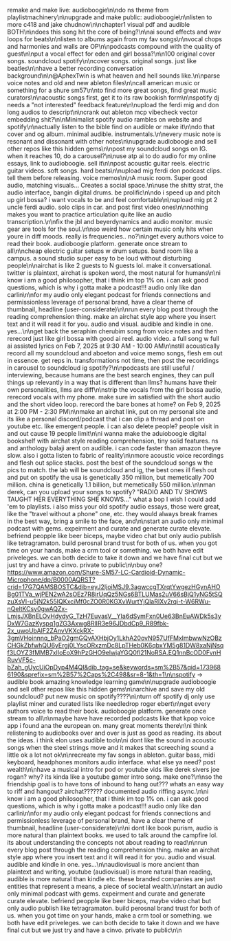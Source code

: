remake and make live: audioboogie\n\ndo ns theme from playlistmachinery\n\nupgrade and make public: audioboogie\n\nlisten to more c418 and jake chudnow\n\nchapter1 visual pdf and audible BOTH\n\ndoes this song hit the core of being?\n\nai sound effects and wav loops for beats\n\nlisten to albums again from my fav songs\n\nvocal chops and harmonies and walls are OP\n\npodcasts compound with the quality of guest\n\nput a vocal effect for eden and girl bossa?\n\n100 original cover songs. soundcloud spotify\n\ncover songs. original songs. just like beatles\n\nhave a better recording conversation background\n\n@AphexTwin is what heaven and hell sounds like.\n\nparse voice notes and old and new ableton files\n\ncall american music or something for a shure sm57\n\nto find more great songs, find great music curators\n\nacoustic songs first, get it to its raw bookish form\n\nspotify dj needs a "not interested" feedback feature\n\nupload the ferdi mig and don long audios to descript\n\ncrank out ableton mcp vibecheck vector embedding shit?\n\nMinimalist spotify audio rambles on website and spotify\n\nactually listen to the bible find on audible or make it\n\ndo that cover and og album. minimal audible. instrumentals.\n\nevery music note is resonant and dissonant with other notes\n\nupgrade audioboogie and sell other repos like this hidden gems\n\npost my soundcloud songs on IG. when it reaches 10, do a carousel?\n\nuse atp ai to do audio for my online essays, link to audioboogie. sell it\n\npost acoustic guitar reels. electric guitar videos. soft songs. hard beats\n\nupload mig ferdi don podcast clips. tell them before releasing. voice memos\n\nA music room. Super good audio, matching visuals... Creates a social space.\n\nuse the shitty strat, the audio interface, bangin digital drums. be prolific\n\ndo i speed up and pitch up girl bossa? i want vocals to be and feel comfortable\n\nupload mig pt 2 uncle ferdi audio. solo clips in car. and post first video ones\n\nnothing makes you want to practice articulation quite like an audio transcription.\n\nfix the jbl and beyerdynamics and audio monitor. music gear are tools for the soul.\n\nso weird how certain music only hits when youre in diff moods. really is frequencies.. no?\n\nget every authors voice to read their book. audioboogie platform. generate once stream to all\n\ncheap electric guitar setups w drum setups. band room like a campus. a sound studio super easy to be loud without disturbing people\n\nairchat is like 2 guests to N guests lol. make it conversational. twitter is plaintext, airchat is spoken word, the most natural for humans\n\ni know i am a good philosopher, that i think im top 1% on. i can ask good questions, which is why i gotta make a podcast!!! audio only like dan carlin\n\nfor my audio only elegant podcast for friends connections and permissionless leverage of personal brand, have a clear theme of thumbnail, headline (user-considerate)\n\nrun every blog post through the reading comprehension thing. make an airchat style app where you insert text and it will read it for you. audio and visual. audible and kindle in one. yes...\n\nget back the seraphim cherubim song from voice notes and then rerecord just like girl bossa with good ai reel. audio video. a full song w full ai assisted lyrics on Feb 7, 2025 at 9:30 AM - 10:00 AM\n\nstill acoustically record all my soundcloud and aboeton and voice memo songs, flesh em out in essence. get reps in. transformations not time, then post the recoridings in carousel to soundcloud ig spotify?\n\npodcasts are still useful / interviewing, because humans are the best search engines, they can pull things up relevantly in a way that is different than llms? humans have their own personalities, llms are diff\n\nstrip the vocals from the girl bossa audio, rerecord vocals with my phone. make sure im satisfied with the short audio and the short video loop. rerecord the bare bones at home? on Feb 9, 2025 at 2:00 PM - 2:30 PM\n\nmake an airchat link, put on my personal site and its like a personal discord/podcast that i can clip a thread and post on youtube etc. like emergent people. i can also delete people? people visit in and out cause 19 people limit\n\ni wanna make the aduioboogie digital bookshelf with airchat style reading comprehension, tiny solid features. ns and anthology balaji arent on audible. i can code faster than amazon theyre slow. also i gotta listen to fabric of reality\n\nmore acoustic voice recordings and flesh out splice stacks. post the best of the soundcloud songs w the pics to match. the lab will be soundcloud and ig, the best ones ill flesh out and put on spotify the usa is genetically 350 million, but memetically 700 million. china is genetically 1.1 billion, but memetically 550 million.\n\nman derek, can you upload your songs to spotify? "RADIO AND TV SHOWS TAUGHT HER EVERYTHING SHE KNOWS..." what a bop I wish I could add 'em to playlists. i also miss your old spotify audio essays, those were great, like the "travel without a phone" one, etc. they would always break frames in the best way, bring a smile to the face, and\n\nstart an audio only minimal podcast with gems. expeirment and curate and generate curate elevate. befriend peopple like beer biceps, maybe video chat but only audio publish like tetragramaton. build perosnal brand trust for both of us. when you got time on your hands, make a crm tool or something. we both have edit priveleges. we can both decide to take it down and we have final cut but we just try and have a cinvo. private to public\n\nbuy one? https://www.amazon.com/Shure-SM57-LC-Cardioid-Dynamic-Microphone/dp/B0000AQRST?crid=17G7QAMSBOSTC&dib=eyJ2IjoiMSJ9.3agwccgTXrqtYwgezHGynAHOBg01TVa_wjPEN2wA2sOEz7R8irUqQz5NGs6BTLUMas2uV66sBjQ1yNG5tSQzuXsVI-u5jN2k55IQKxciMf0cZO0R0KGXvWurtYjQlaRIXv2rqi-t-W6RWu-nQeltKCsy0gwAQZx-LmjsJXBnELOvHdydyG_TzH7EuvasV__YIa6dSymFxn0Ue63BnEuAWDk5s3yDxW7GazKyspq1gZG3Axwg8RlIR3e96JDbdCp9_R89fbk-2x_uwoUbAlF2ZAnvVKXckRX-3gmVHoinnnq_bPaO2gmGQvAXHbjOy1LkhA20ovN957UfFMxlmbwwNzOBzCHGkZbfwhQU6yErgj0LYscORxzmDc8LpTHeb0K6qbxYM5g81DW8xaNjNsqf3LOYZ3fMMB7xlIoEoX9hPzGHO9elwjaYGQ0fl21NoRSA.EQ1nnBcOD0FvnHRuvVF5c-bZah_gUycUiOpDyp4M4QI&dib_tag=se&keywords=sm%2B57&qid=1739686190&sprefix=sm%2B57%2Caps%2C498&sr=8-1&th=1\n\nspotify -> audible book amazing knowledge learning game\n\nupgrade audioboogie and sell other repos like this hidden gems\n\narchive and save my old soundcloud? put new music on spotify????\n\nturn off spotify dj only use playlist miner and curated lists like needledrop roger ebert\n\nget every authors voice to read their book. audioboogie platform. generate once stream to all\n\nmaybe have have recorded podcasts like that kpop voice app i found ana the european on. many great moments there\n\ni think relistening to audiobooks over and over is just as good as reading. its about the ideas. i think elon uses audible too\n\ni dont like the sound in acoustic songs when the steel strings move and it makes that screeching sound a little ok a lot not ok\n\nrecreate my fav songs in ableton. guitar bass, midi keyboard, headphones monitors audio interface. what else ya need? post wealth\n\nhave a musical intro for pod or youtube vids like derek sivers joe rogan? why? its kinda like a youtube gamer intro song. make one?\n\nso the friendship goal is to have tons of inbound to hang out??? whats an easy way to riff and hangout? airchat?????? documented audio riffing async.\n\ni know i am a good philosopher, that i think im top 1% on. i can ask good questions, which is why i gotta make a podcast!!! audio only like dan carlin\n\nfor my audio only elegant podcast for friends connections and permissionless leverage of personal brand, have a clear theme of thumbnail, headline (user-considerate)\n\ni dont like book purism, audio is more natural than plaintext books. we used to talk around the campfire lol. its about understanding the concepts not about reading to read\n\nrun every blog post through the reading comprehension thing. make an airchat style app where you insert text and it will read it for you. audio and visual. audible and kindle in one. yes...\n\naudiovisual is more ancient than plaintext and writing, youtube (audiovisual) is more natural than reading, audible is more natural than kindle etc. these branded companies are just entities that represent a means, a piece of societal wealth.\n\nstart an audio only minimal podcast with gems. expeirment and curate and generate curate elevate. befriend peopple like beer biceps, maybe video chat but only audio publish like tetragramaton. build perosnal brand trust for both of us. when you got time on your hands, make a crm tool or something. we both have edit priveleges. we can both decide to take it down and we have final cut but we just try and have a cinvo. private to public\n\n